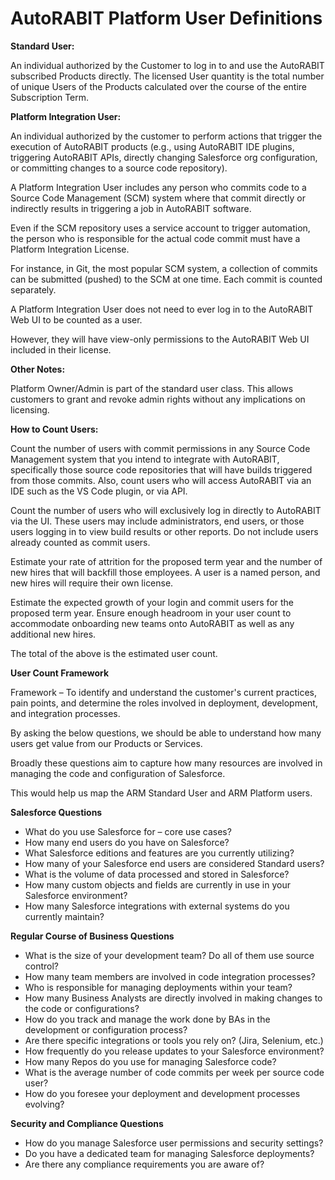 # AutoRABIT Platform User Definitions

**Standard User:**

An individual authorized by the Customer to log in to and use the AutoRABIT subscribed Products directly. The licensed User quantity is the total number of unique Users of the Products calculated over the course of the entire Subscription Term.

**Platform Integration User:**

An individual authorized by the customer to perform actions that trigger the execution of AutoRABIT products (e.g., using AutoRABIT IDE plugins, triggering AutoRABIT APIs, directly changing Salesforce org configuration, or committing changes to a source code repository).

A Platform Integration User includes any person who commits code to a Source Code Management (SCM) system where that commit directly or indirectly results in triggering a job in AutoRABIT software.

Even if the SCM repository uses a service account to trigger automation, the person who is responsible for the actual code commit must have a Platform Integration License.

For instance, in Git, the most popular SCM system, a collection of commits can be submitted (pushed) to the SCM at one time. Each commit is counted separately.

A Platform Integration User does not need to ever log in to the AutoRABIT Web UI to be counted as a user.

However, they will have view-only permissions to the AutoRABIT Web UI included in their license.

**Other Notes:**

Platform Owner/Admin is part of the standard user class. This allows customers to grant and revoke admin rights without any implications on licensing.

**How to Count Users:**

Count the number of users with commit permissions in any Source Code Management system that you intend to integrate with AutoRABIT, specifically those source code repositories that will have builds triggered from those commits. Also, count users who will access AutoRABIT via an IDE such as the VS Code plugin, or via API.

Count the number of users who will exclusively log in directly to AutoRABIT via the UI. These users may include administrators, end users, or those users logging in to view build results or other reports. Do not include users already counted as commit users.

Estimate your rate of attrition for the proposed term year and the number of new hires that will backfill those employees. A user is a named person, and new hires will require their own license.

Estimate the expected growth of your login and commit users for the proposed term year. Ensure enough headroom in your user count to accommodate onboarding new teams onto AutoRABIT as well as any additional new hires.

The total of the above is the estimated user count.

**User Count Framework**

Framework – To identify and understand the customer's current practices, pain points, and determine the roles involved in deployment, development, and integration processes.

By asking the below questions, we should be able to understand how many users get value from our Products or Services.

Broadly these questions aim to capture how many resources are involved in managing the code and configuration of Salesforce.

This would help us map the ARM Standard User and ARM Platform users.

**Salesforce Questions**

* What do you use Salesforce for – core use cases?
* How many end users do you have on Salesforce?
* What Salesforce editions and features are you currently utilizing?
* How many of your Salesforce end users are considered Standard users?
* What is the volume of data processed and stored in Salesforce?
* How many custom objects and fields are currently in use in your Salesforce environment?
* How many Salesforce integrations with external systems do you currently maintain?

**Regular Course of Business Questions**

* What is the size of your development team? Do all of them use source control?
* How many team members are involved in code integration processes?
* Who is responsible for managing deployments within your team?
* How many Business Analysts are directly involved in making changes to the code or configurations?
* How do you track and manage the work done by BAs in the development or configuration process?
* Are there specific integrations or tools you rely on? (Jira, Selenium, etc.)
* How frequently do you release updates to your Salesforce environment?
* How many Repos do you use for managing Salesforce code?
* What is the average number of code commits per week per source code user?
* How do you foresee your deployment and development processes evolving?

**Security and Compliance Questions**

* How do you manage Salesforce user permissions and security settings?
* Do you have a dedicated team for managing Salesforce deployments?
* Are there any compliance requirements you are aware of?
